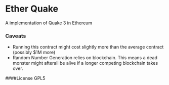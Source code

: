 Ether Quake
===========

A implementation of Quake 3 in Ethereum

### Caveats

- Running this contract might cost slightly more than the average contract (possibly $1M more)
- Random Number Generation relies on blockchain. This means a dead monster might afterall be alive if a longer competing blockchain takes over.

####License
GPL5

